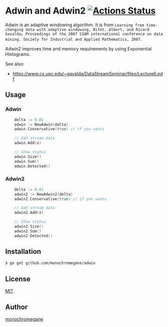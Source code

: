 # Adwin and Adwin2 [![Actions Status](https://github.com/monochromegane/adwin/workflows/Go/badge.svg)](https://github.com/monochromegane/adwin/actions)

Adwin is an adaptive windowing algorithm. It is from `Learning from time-changing data with adaptive windowing, Bifet, Albert, and Ricard Gavalda; Proceedings of the 2007 SIAM international conference on data mining. Society for Industrial and Applied Mathematics, 2007`.

Adwin2 improves time and memory requirements by using Exponential Histograms.

See also:
- https://www.cs.upc.edu/~gavalda/DataStreamSeminar/files/Lecture6.pdf

## Usage

### Adwin

```go
	delta := 0.01
	adwin := NewAdwin(delta)
	adwin.Conservative(true) // if you wants

	// Add stream data
	adwin.Add(x)

	// Show status
	adwin.Size()
	adwin.Sum()
	adwin.Detected()
```

### Adwin2

```go
	delta := 0.01
	adwin2 := NewAdwin2(delta)
	adwin2.Conservative(true) // if you wants

	// Add stream data
	adwin2.Add(x)

	// Show status
	adwin2.Size()
	adwin2.Sum()
	adwin2.Detected()
```

## Installation

```sh
$ go get github.com/monochromegane/adwin
```

## License

[MIT](https://github.com/monochromegane/adwin/blob/master/LICENSE)

## Author

[monochromegane](https://github.com/monochromegane)
